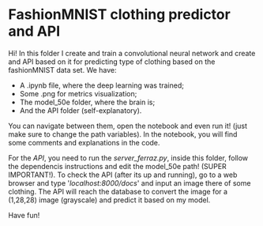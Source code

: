# FashionMNIST clothing predictor and API

Hi! In this folder I create and train a convolutional neural network and create and API based on it for predicting type of clothing based on the fashionMNIST data set. 
We have:
- A .ipynb file, where the deep learning was trained;
- Some .png for metrics visualization;
- The model_50e folder, where the brain is;
- And the API folder (self-explanatory).

You can navigate between them, open the notebook and even run it! (just make sure to change the path variables). In the notebook, you will find some comments and explanations in the code. 

For the *API*, you need to run the *server_ferraz.py*, inside this folder, follow the dependencis instructions and edit the model_50e path! (SUPER IMPORTANT!).
To check the API (after its up and running), go to a web browser and type '*localhost:8000/docs*' and input an image there of some clothing. The API will reach the database to convert the image for a (1,28,28) image (grayscale) and predict it based on my model. 

Have fun!
